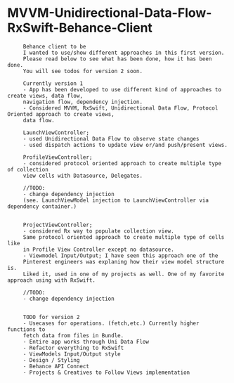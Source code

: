 # MVVM-Unidirectional-Data-Flow-RxSwift-Behance-Client

         Behance client to be
         I wanted to use/show different approaches in this first version.
         Please read below to see what has been done, how it has been done.
         You will see todos for version 2 soon.
         
         Currently version 1
         - App has been developed to use different kind of approaches to create views, data flow, 
         navigation flow, dependency injection.
         - Considered MVVM, RxSwift, Unidirectional Data Flow, Protocol Oriented approach to create views, 
         data flow.
         
         LaunchViewController;
         - used Unidirectional Data Flow to observe state changes
         - used dispatch actions to update view or/and push/present views.
         
         ProfileViewController;
         - considered protocol oriented approach to create multiple type of collection 
         view cells with Datasource, Delegates.
         
         //TODO:
         - change dependency injection 
         (see. LaunchViewModel injection to LaunchViewController via dependency container.)
         
         
         ProjectViewController;
         - considered Rx way to populate collection view. 
         Same protocol oriented approach to create multiple type of cells like 
         in Profile View Controller except no datasource.
         - Viewmodel Input/Output; I have seen this approach one of the 
         Pinterest engineers was explaning how their view model structure is. 
         Liked it, used in one of my projects as well. One of my favorite approach using with RxSwift.
         
         //TODO:
         - change dependency injection
         
         
         TODO for version 2
         - Usecases for operations. (fetch,etc.) Currently higher functions to 
         fetch data from files in Bundle.
         - Entire app works through Uni Data Flow
         - Refactor everything to RxSwift
         - ViewModels Input/Output style
         - Design / Styling
         - Behance API Connect
         - Projects & Creatives to Follow Views implementation
